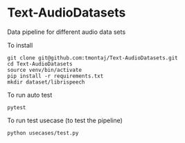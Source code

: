 # Text-AudioDatasets
Data pipeline for different audio data sets 

To install 
```
git clone git@github.com:tmontaj/Text-AudioDatasets.git
cd Text-AudioDatasets
source venv/bin/activate
pip install -r requirements.txt
mkdir dataset/librispeech
```

To run auto test
```
pytest
```

To run test usecase (to test the pipeline)
```
python usecases/test.py
```
